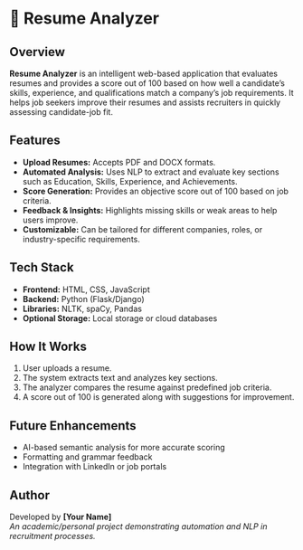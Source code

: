# 🧠 Resume Analyzer

## Overview
**Resume Analyzer** is an intelligent web-based application that evaluates resumes and provides a score out of 100 based on how well a candidate’s skills, experience, and qualifications match a company’s job requirements. It helps job seekers improve their resumes and assists recruiters in quickly assessing candidate-job fit.

## Features
- **Upload Resumes:** Accepts PDF and DOCX formats.  
- **Automated Analysis:** Uses NLP to extract and evaluate key sections such as Education, Skills, Experience, and Achievements.  
- **Score Generation:** Provides an objective score out of 100 based on job criteria.  
- **Feedback & Insights:** Highlights missing skills or weak areas to help users improve.  
- **Customizable:** Can be tailored for different companies, roles, or industry-specific requirements.  

## Tech Stack
- **Frontend:** HTML, CSS, JavaScript  
- **Backend:** Python (Flask/Django)  
- **Libraries:** NLTK, spaCy, Pandas  
- **Optional Storage:** Local storage or cloud databases  

## How It Works
1. User uploads a resume.  
2. The system extracts text and analyzes key sections.  
3. The analyzer compares the resume against predefined job criteria.  
4. A score out of 100 is generated along with suggestions for improvement.  

## Future Enhancements
- AI-based semantic analysis for more accurate scoring  
- Formatting and grammar feedback  
- Integration with LinkedIn or job portals  

## Author
Developed by **[Your Name]**  
*An academic/personal project demonstrating automation and NLP in recruitment processes.*

